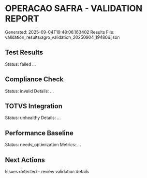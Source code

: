 
# OPERACAO SAFRA - VALIDATION REPORT
Generated: 2025-09-04T19:48:06.163402
Results File: validation_results\agro_validation_20250904_194806.json

## Test Results
Status: failed
...

## Compliance Check  
Status: invalid
Details: ...

## TOTVS Integration
Status: unhealthy
Details: ...

## Performance Baseline
Status: needs_optimization
Metrics: ...

## Next Actions
Issues detected - review validation details
